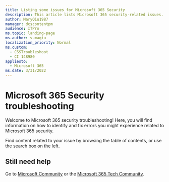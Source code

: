 ```yaml
---
title: Listing some issues for Microsoft 365 Security
description: This article lists Microsoft 365 security-related issues.
author: MaryQiu1987
manager: dcscontentpm
audience: ITPro
ms.topic: landing-page
ms.author: v-maqiu
localization_priority: Normal
ms.custom: 
  - CSSTroubleshoot
  - CI 148980
appliesto: 
  - Microsoft 365
ms.date: 3/31/2022
---
```


# Microsoft 365 Security troubleshooting

Welcome to Microsoft 365 security troubleshooting! Here, you will find information on how to identify and fix errors you might experience related to Microsoft 365 security.

Find content related to your issue by browsing the table of contents, or use the search box on the left.

## Still need help

Go to [Microsoft Community](https://answers.microsoft.com) or the [Microsoft 365 Tech Community](https://techcommunity.microsoft.com/t5/microsoft-365/ct-p/microsoft365).
